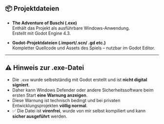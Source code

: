 ## 📦 Projektdateien

- **The Adventure of Buschi (.exe)**  
  Enthält das Projekt als ausführbare Windows-Anwendung.  
  Erstellt mit Godot Engine 4.3.

- **Godot-Projektdateien (.import/.scn/ .gd etc.)**  
  Kompletter Quellcode und Assets des Spiels – nutzbar im Godot Editor.

---

## ⚠️ Hinweis zur .exe-Datei

- Die `.exe` wurde selbstständig mit Godot erstellt und ist **nicht digital signiert**.
- Daher kann Windows Defender oder andere Sicherheitssoftware beim ersten Start **eine Warnung anzeigen**.
- Diese Warnung ist technisch bedingt und bei privaten Entwicklungsprojekten **völlig normal**.
- ✅ Die Datei ist **virenfrei**, wurde von mir selbst kompiliert und kann **sicher ausgeführt** werden.
